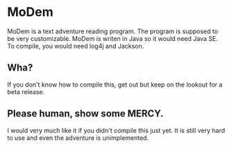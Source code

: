# MoDem
MoDem is a text adventure reading program. The program is supposed to be very customizable. MoDem is writen in Java so it would need Java SE. To compile, you would need log4j and Jackson.

## Wha?
If you don't know how to compile this, get out but keep on the lookout for a beta release.

## Please human, show some MERCY.
I would very much like it if you didn't compile this just yet. It is still very hard to use and even the adventure is unimplemented.